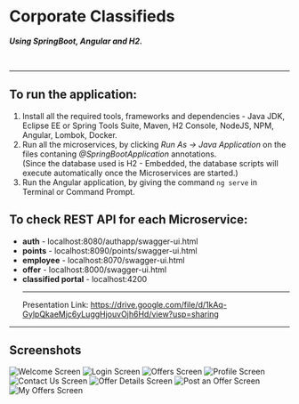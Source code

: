 # Corporate Classifieds

***Using SpringBoot, Angular and H2.***

<br><hr>

## To run the application:

1. Install all the required tools, frameworks and dependencies - Java JDK, Eclipse EE or Spring Tools Suite, Maven, H2 Console, NodeJS, NPM, Angular, Lombok, Docker.
2. Run all the microservices, by clicking *Run As -> Java Application* on the files contaning *@SpringBootApplication* annotations.
<br>    (Since the database used is H2 - Embedded, the database scripts will execute automatically once the Microservices are started.)
3. Run the Angular application, by giving the command ``ng serve`` in Terminal or Command Prompt.

## To check REST API for each Microservice:

- **auth** - localhost:8080/authapp/swagger-ui.html
- **points** - localhost:8090/points/swagger-ui.html
- **employee** - localhost:8070/swagger-ui.html
- **offer** - localhost:8000/swagger-ui.html
- **classified portal** - localhost:4200
<br><hr>
Presentation Link: https://drive.google.com/file/d/1kAq-GylpQkaeMjc6yLuggHjouvOjh6Hd/view?usp=sharing

---

## Screenshots

![Welcome Screen](https://user-images.githubusercontent.com/22585675/177031582-1276e117-e61a-4a4e-84a8-bf2ed140999e.png)
![Login Screen](https://user-images.githubusercontent.com/22585675/177031734-cd34e1b2-eac8-40ee-8d5e-6f0922188d39.png)
![Offers Screen](https://user-images.githubusercontent.com/22585675/177031858-5c6d5034-2e33-4266-845e-46d6dc214fd8.png)
![Profile Screen](https://user-images.githubusercontent.com/22585675/177031885-e6c889c4-e4e0-46b3-bf1f-9bcd919c9349.png)
![Contact Us Screen](https://user-images.githubusercontent.com/22585675/177031898-e20b5651-da56-43f7-a42b-f353adc6e6e3.png)
![Offer Details Screen](https://user-images.githubusercontent.com/22585675/177031902-aa937387-34e1-4167-a63e-b75020956ee4.png)
![Post an Offer Screen](https://user-images.githubusercontent.com/22585675/177031916-348261e2-af9d-4b05-ba4a-0dadf6531f09.png)
![My Offers Screen](https://user-images.githubusercontent.com/22585675/177031932-0a1feabd-db8e-40dc-9d02-bd4e7ab564e8.png)
